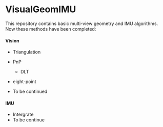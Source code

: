 # VisualGeomIMU

This repository contains basic multi-view geometry and IMU algorithms.
Now these methods have been completed:

#### Vision
* Triangulation

* PnP
    + DLT
* eight-point
* To be continued


#### IMU
* Intergrate
* To be continue

